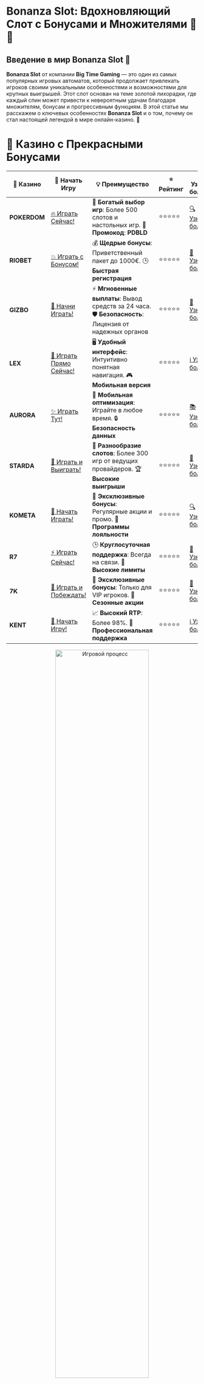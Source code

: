 # **Bonanza Slot: Вдохновляющий Слот с Бонусами и Множителями** 🎰💎

## Введение в мир **Bonanza Slot** 🌟

**Bonanza Slot** от компании **Big Time Gaming** — это один из самых популярных игровых автоматов, который продолжает привлекать игроков своими уникальными особенностями и возможностями для крупных выигрышей. Этот слот основан на теме золотой лихорадки, где каждый спин может привести к невероятным удачам благодаря множителям, бонусам и прогрессивным функциям. В этой статье мы расскажем о ключевых особенностях **Bonanza Slot** и о том, почему он стал настоящей легендой в мире онлайн-казино. 🎉

# 🌟 Казино с Прекрасными Бонусами

| 🎲 **Казино** | 🔗 **Начать Игру** | 💡 **Преимущество** | ⭐ **Рейтинг** | 🔗 **Узнать больше** | 🆕 **Новая информация** |
|--------------|---------------------|---------------------|----------------|----------------------|-------------------------|
| **POKERDOM**  | [🔥 Играть Сейчас!](https://brandplay.link/4k77v2yx) | 🎉 **Богатый выбор игр**: Более 500 слотов и настольных игр. 🎁 **Промокод**: **PDBLD** | ⭐⭐⭐⭐⭐ | [🔍 Узнать больше](https://brandplay.link/4k77v2yx) | 🏆 **Победители турниров** получают эксклюзивные подарки! |
| **RIOBET**    | [💥 Играть с Бонусом!](https://brandplay.link/7xBLTPyj) | 💰 **Щедрые бонусы**: Приветственный пакет до 1000€. 🕒 **Быстрая регистрация** | ⭐⭐⭐⭐⭐ | [📖 Узнать больше](https://brandplay.link/7xBLTPyj) | 💬 **Поддержка 24/7** для комфортной игры в любое время! |
| **GIZBO**     | [🚀 Начни Играть!](https://brandplay.link/bprXw4YV) | ⚡ **Мгновенные выплаты**: Вывод средств за 24 часа. 🛡️ **Безопасность**: Лицензия от надежных органов | ⭐⭐⭐⭐⭐ | [📝 Узнать больше](https://brandplay.link/bprXw4YV) | 🔒 **SSL-шифрование** для максимальной безопасности данных игроков. |
| **LEX**       | [💎 Играть Прямо Сейчас!](https://brandplay.link/zW4hdDFV) | 🖥️ **Удобный интерфейс**: Интуитивно понятная навигация. 🎮 **Мобильная версия** | ⭐⭐⭐⭐⭐ | [ℹ️ Узнать больше](https://brandplay.link/zW4hdDFV) | 📱 **Поддержка всех мобильных устройств** для удобства игры в любом месте. |
| **AURORA**    | [✨ Играть Тут!](https://10trafic-stat2.com/click/668546556bcc6313411604bd/6766/13032/subaccount) | 📱 **Мобильная оптимизация**: Играйте в любое время. 🔒 **Безопасность данных** | ⭐⭐⭐⭐⭐ | [📚 Узнать больше](https://10trafic-stat2.com/click/668546556bcc6313411604bd/6766/13032/subaccount) | 🌍 **Международная лицензия** на деятельность в разных странах. |
| **STARDА**    | [🎉 Играть и Выиграть!](https://brandplay.link/fB7xwRFL) | 🎰 **Разнообразие слотов**: Более 300 игр от ведущих провайдеров. 🏆 **Высокие выигрыши** | ⭐⭐⭐⭐⭐ | [🔎 Узнать больше](https://brandplay.link/fB7xwRFL) | 🎉 **Ежемесячные турниры** с крупными призами! |
| **KOMETA**    | [🎁 Начать Играть!](https://brandplay.link/8ZymQJV8) | 🎁 **Эксклюзивные бонусы**: Регулярные акции и промо. 🔄 **Программы лояльности** | ⭐⭐⭐⭐⭐ | [🔍 Узнать больше](https://brandplay.link/8ZymQJV8) | 🌟 **Персонализированные предложения** для долгосрочных игроков. |
| **R7**        | [⚡ Играть Сейчас!](https://brandplay.link/bMd3Yjsw) | 🕒 **Круглосуточная поддержка**: Всегда на связи. 💸 **Высокие лимиты** | ⭐⭐⭐⭐⭐ | [📖 Узнать больше](https://brandplay.link/bMd3Yjsw) | 🎯 **Рейтинг игроков** для лучших участников. |
| **7K**        | [🎯 Играть и Побеждать!](https://brandplay.link/BvQyFShp) | 🌟 **Эксклюзивные бонусы**: Только для VIP игроков. 🎉 **Сезонные акции** | ⭐⭐⭐⭐⭐ | [📝 Узнать больше](https://brandplay.link/BvQyFShp) | 🥇 **Особые привилегии** для постоянных игроков. |
| **KENT**      | [🔑 Начать Игру!](https://brandplay.link/Fv2WP3js) | 📈 **Высокий RTP**: Более 98%. 💼 **Профессиональная поддержка** | ⭐⭐⭐⭐⭐ | [ℹ️ Узнать больше](https://brandplay.link/Fv2WP3js) | 💬 **Поддержка на нескольких языках** для удобства игроков. |

<div align="center"> <img src="https://i.pinimg.com/originals/1d/b3/25/1db325483acbe642c6d4e6fdd73a4988.gif" alt="Игровой процесс" width="70%"> </div>
---

# 🚀 Быстрые Выигрыши и Поддержка

| 🎲 **Казино** | 🔗 **Начать Игру** | 💡 **Преимущество** | ⭐ **Рейтинг** | 🔗 **Узнать больше** | 🆕 **Новая информация** |
|--------------|---------------------|---------------------|----------------|----------------------|-------------------------|
| **GAMA**      | [🎯 Играть Прямо Сейчас!](https://brandplay.link/j6NMKsDz) | 🔍 **Интуитивный интерфейс**: Легкость использования. 🏅 **Престижные турниры** | ⭐⭐⭐⭐☆ | [🔎 Узнать больше](https://brandplay.link/j6NMKsDz) | 🏆 **Турниры с большими призами** каждый месяц. |
| **ONION**     | [💥 Играть и Выигрывать!](https://brandplay.link/zBGRVpQ9) | 🤑 **Низкие ставки**: Идеально для начинающих. 🔄 **Быстрые выводы** | ⭐⭐⭐⭐☆ | [🔍 Узнать больше](https://brandplay.link/zBGRVpQ9) | 🎮 **Казино для новичков** с простыми правилами. |
| **ЧЕМПИОН**   | [🏅 Играть в Турнире!](https://temon-gter.cfd/go/lRq?p80412p304504pcc44t17455) | 🏅 **Лояльная программа**: Награды за активность. 🎁 **Ежемесячные бонусы** | ⭐⭐⭐⭐☆ | [📖 Узнать больше](https://temon-gter.cfd/go/lRq?p80412p304504pcc44t17455) | 🥇 **Турниры и лояльность** — каждый шаг вознаграждается. |
| **VAVADA**    | [🚀 Играть Без Ожидания!](https://vavadapartner.pro/?promo=ea5c9275-6854-4505-94fc-95ab18221945-linkb2) | 🚀 **Быстрая регистрация**: Начните играть мгновенно. 🔐 **Безопасные транзакции** | ⭐⭐⭐⭐☆ | [📝 Узнать больше](https://vavadapartner.pro/?promo=ea5c9275-6854-4505-94fc-95ab18221945-linkb2) | 🏆 **Программа для новых игроков** с бонусами за регистрацию. |
| **FRIENDS**   | [🎉 Играть и Развлекаться!](https://gofriends.mba/linkb2) | 🤝 **Социальные игры**: Играйте с друзьями. 🌐 **Мультиплатформенность** | ⭐⭐⭐⭐☆ | [ℹ️ Узнать больше](https://gofriends.mba/linkb2) | 🎮 **Играйте с друзьями** и зарабатывайте бонусы за совместные действия. |
| **1WIN**      | [⚡ Играть и Выигрывать!](https://brandplay.link/smXVpBbG) | 🏆 **Спортивные ставки**: Широкий выбор видов спорта. 💵 **Высокие коэффициенты** | ⭐⭐⭐⭐☆ | [📚 Узнать больше](https://brandplay.link/smXVpBbG) | ⚽ **Бонусы на спортивные ставки** для активных игроков. |
| **DRIP**      | [💥 Играть Сразу!](https://drp-ircp01.com/c07e6a3db) | 🌐 **Инновационные игры**: Новейшие игровые технологии. 🛡️ **Высокая безопасность** | ⭐⭐⭐⭐☆ | [🔎 Узнать больше](https://drp-ircp01.com/c07e6a3db) | 🔧 **Инновационные функции** для удобства игры. |
| **JOYCASINO** | [🎰 Играть И Побеждать!](https://rpc30.call2me.pro/?/ru/registration?apkpop=0&partner=p24970p3291217pc98f) | 🎁 **Приятные бонусы**: Ежедневные акции и подарки. 🕹️ **Разнообразие игр** | ⭐⭐⭐⭐☆ | [🔍 Узнать больше](https://rpc30.call2me.pro/?/ru/registration?apkpop=0&partner=p24970p3291217pc98f) | 🎉 **Щедрые фриспины** для новых игроков. |
| **PLAYFORTUNA** | [🔥 Играть С Бонусом!](https://fortunapromo.net/alt/playfortuna/registration?0dc4a9362a71feb7e3f165fb8e766f70) | 🎉 **Регулярные акции**: Бонусы, фриспины и многое другое. 🏅 **Турниры** | ⭐⭐⭐⭐☆ | [📚 Узнать больше](https://fortunapromo.net/alt/playfortuna/registration?0dc4a9362a71feb7e3f165fb8e766f70) | 🎯 **Выгодные предложения** на популярные игры. |
| **SYKAA**     | [💸 Играть Сейчас!](https://s-two-way.com/?source=linkb2&pid=30697) | 💸 **Доступные ставки**: Идеально для новичков. 🎁 **Щедрые бонусы** | ⭐⭐⭐⭐☆ | [🔍 Узнать больше](https://s-two-way.com/?source=linkb2&pid=30697) | 💥 **Акции с большими бонусами** для новичков и опытных игроков. |

<div align="center"> <img src="https://schaeffers-cdn.s3.amazonaws.com/images/default-source/schaeffers-cdn-images/default-images/sectors/bigstock-casino-gambling-concept-with-f-369012793.jpg?sfvrsn=493ad806_4" alt="Игровой процесс" width="70%"> </div>
---

# 💸 Казино с Привлекательными Программами Лояльности

| 🎲 **Казино** | 🔗 **Начать Игру** | 💡 **Преимущество** | ⭐ **Рейтинг** | 🔗 **Узнать больше** | 🆕 **Новая информация** |
|--------------|---------------------|---------------------|----------------|----------------------|-------------------------|
| **KOMETA**    | [🎯 Начни Играть!](https://brandplay.link/8ZymQJV8) | 🎁 **Эксклюзивные бонусы**: Регулярные акции и промо. 🔄 **Программы лояльности** | ⭐⭐⭐⭐⭐ | [🔍 Узнать больше](https://brandplay.link/8ZymQJV8) | 🌟 **Персонализированные предложения** для долгосрочных игроков. |
| **1Xslots**   | [🏅 Играть Прямо Сейчас!](https://brandplay.link/hSB1khtr) | 🎉 **Множество акций**: Еженедельные бонусы и турниры. 🛡️ **Безопасность** | ⭐⭐⭐⭐⭐ | [📚 Узнать больше](https://brandplay.link/hSB1khtr) | 🏅 **Награды за активность**: участники программы лояльности получают специальные привилегии. |
| **R7**        | [🚀 Играть Сейчас!](https://brandplay.link/bMd3Yjsw) | 🕒 **Круглосуточная поддержка**: Всегда на связи. 💸 **Высокие лимиты** | ⭐⭐⭐⭐⭐ | [📖 Узнать больше](https://brandplay.link/bMd3Yjsw) | 💬 **VIP-поддержка** для постоянных игроков с приоритетом. |

<div align="center"> <img src="https://i.pinimg.com/originals/1d/b3/25/1db325483acbe642c6d4e6fdd73a4988.gif" alt="Игровой процесс" width="70%"> </div>
---

---

## Особенности игры **Bonanza Slot** 🏆

**Bonanza** — это игровой автомат, который предоставляет игрокам массу возможностей для получения больших выигрышей. Слот использует инновационную механику **Megaways**, что означает, что количество символов на барабанах может изменяться с каждым спином, создавая дополнительные выигрышные комбинации.

### 1. **Механика Megaways** 🔄

Одна из главных особенностей **Bonanza Slot** — это использование механики **Megaways**, которая предоставляет до 117 649 способов выиграть на каждом вращении. Это значит, что каждый спин может открыть новые возможности для крупных выплат.

#### Преимущества:
- Увеличение количества способов для выигрыша с каждым спином.
- Вращения с переменным числом символов на барабанах.
- Возможность выигрыша на разных линиях.

---

### 2. **Бонусный раунд с бесплатными вращениями** 🎁

В **Bonanza Slot** игроки могут активировать бонусный раунд с бесплатными вращениями, который предоставляет дополнительные возможности для выигрыша. Чтобы активировать бонус, необходимо получить 4 или больше символов разброса (scatter) на барабанах. Во время бесплатных вращений множители выигрышей могут значительно увеличиваться, что делает этот раунд особенно прибыльным.

#### Преимущества:
- Бонусные вращения с возможностью увеличения множителей.
- Неограниченное количество бесплатных вращений.
- Высокие шансы на крупные выигрыши в бонусном раунде.

---

### 3. **Символы и выплаты** 💰

**Bonanza Slot** использует традиционные символы золотой лихорадки, включая кирки, драгоценты и золотые слитки. Высокооплачиваемые символы, такие как драгоценты и золото, могут принести значительные выплаты, особенно если вы удачно активируете бонусные функции.

#### Преимущества:
- Высокооплачиваемые символы.
- Комбинированные выплаты с множителями и бонусами.
- Стильная графика и атмосферный звук.

---

### 4. **Система покупок бонусов** 🛒

Некоторые онлайн-казино предлагают функцию покупки бонуса в **Bonanza Slot**. Это позволяет вам заплатить за активацию бонусных вращений, если вы не хотите ждать выпадения символов scatter. Это дает шанс ускорить процесс и сразу начать играть с бонусами.

#### Преимущества:
- Возможность мгновенно активировать бонус.
- Ускорение игрового процесса.
- Доступ к бонусным функциям без ожидания.

---

## Почему стоит играть в **Bonanza Slot**? 🎮

**Bonanza Slot** продолжает оставаться фаворитом среди игроков благодаря своим уникальным функциям и возможностям для крупных выплат. Вот почему стоит попробовать эту игру:

### 1. **Инновационная механика Megaways** 🔄

Механика Megaways делает игру особенно динамичной и привлекательной, так как каждый спин может предложить разные количества символов, создавая новые способы для получения выигрышей.

### 2. **Бонусы и множители** 🎁

Приятные бонусы и множители делают игру более захватывающей и дают шанс на крупные выплаты. Возможность увеличить множитель до 100x в бонусных раундах — это невероятно выгодное предложение!

### 3. **Высокий RTP** 💸

**Bonanza Slot** имеет RTP (возврат игроку) около 96%, что является хорошим показателем для слота с высокой вариативностью. Это дает игрокам шанс на хорошие выигрыши, несмотря на риск.

---

## Где играть в **Bonanza Slot**? 🏅

**Bonanza Slot** доступен во многих онлайн-казино, таких как **Pokerdom**, **Riobet**, **Gizbo**, **LEX** и других. Эти казино предлагают высококачественное игровое обслуживание и возможность играть на реальные деньги или в демо-режиме для тренировки.

---

## Заключение: Играйте в **Bonanza Slot** и выиграйте золото! 🏅

**Bonanza Slot** — это классический пример качественного игрового автомата с инновационными функциями и высокими выплатами. Если вы хотите испытать удачу и получить шанс на крупный выигрыш, этот слот стоит того, чтобы попробовать. Используйте бонусы, играйте с бонусными вращениями и наслаждайтесь захватывающей игрой!

---

## Часто задаваемые вопросы (FAQ) ❓📚

### 1. Где можно играть в **Bonanza Slot**? 🎰

**Bonanza Slot** доступен в таких казино, как **Pokerdom**, **Riobet**, **Gizbo**, **LEX** и других онлайн-казино.

### 2. Какие бонусы предлагает **Bonanza Slot**? 🎁

**Bonanza Slot** предлагает бонусные вращения, множители и уникальную механику Megaways, которая открывает новые способы для выигрыша.

### 3. Как выиграть в **Bonanza Slot**? 💰

Чтобы выиграть, вам нужно создать выигрышные комбинации с помощью множества символов на барабанах, активировать бонусы и использовать бонусные функции для увеличения выплат.

---

Попробуйте **Bonanza Slot** и откройте для себя мир золотых выигрышей и удивительных бонусов! 🎰💎
